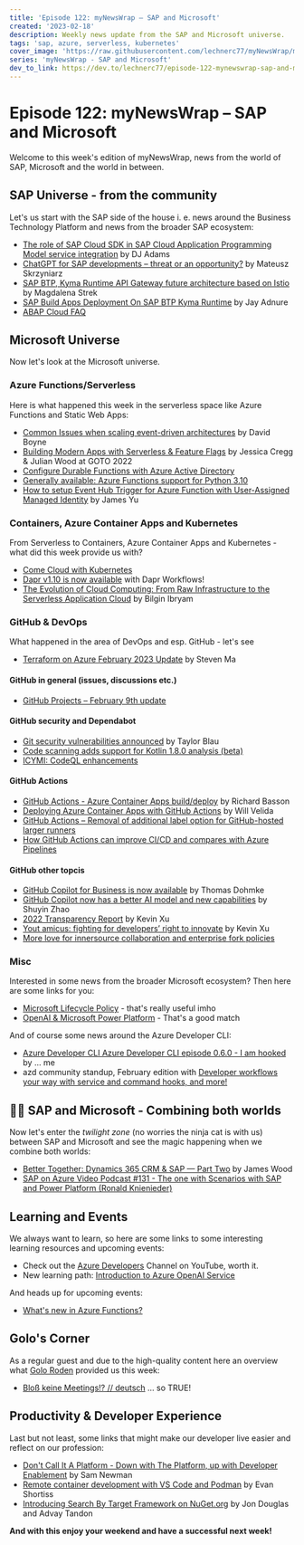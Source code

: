 ```yaml
---
title: 'Episode 122: myNewsWrap – SAP and Microsoft'
created: '2023-02-18'
description: Weekly news update from the SAP and Microsoft universe.
tags: 'sap, azure, serverless, kubernetes'
cover_image: 'https://raw.githubusercontent.com/lechnerc77/myNewsWrap/main/episodes/cover-images/episode122small.png'
series: 'myNewsWrap - SAP and Microsoft'
dev_to_link: https://dev.to/lechnerc77/episode-122-mynewswrap-sap-and-microsoft-34g8
---
```


# Episode 122: myNewsWrap – SAP and Microsoft

Welcome to this week's edition of myNewsWrap, news from the world of SAP, Microsoft and the world in between.

## SAP Universe - from the community

Let's us start with the SAP side of the house i. e. news around the Business Technology Platform and news from the broader SAP ecosystem:

* [The role of SAP Cloud SDK in SAP Cloud Application Programming Model service integration](https://www.youtube.com/live/ulTfUkAJ8gA?feature=share) by DJ Adams
* [ChatGPT for SAP developments – threat or an opportunity?](https://blogs.sap.com/2023/02/15/chatgpt-for-sap-developments-threat-or-an-opportunity/) by Mateusz Skrzyniarz
* [SAP BTP, Kyma Runtime API Gateway future architecture based on Istio](https://blogs.sap.com/2023/02/10/sap-btp-kyma-runtime-api-gateway-future-architecture-based-on-istio/) by Magdalena Strek
* [SAP Build Apps Deployment On SAP BTP Kyma Runtime](https://blogs.sap.com/2023/01/17/sap-build-apps-deployment-on-sap-btp-kyma-runtime/) by Jay Adnure
* [ABAP Cloud FAQ](https://community.sap.com/topics/abap/abap-cloud-faq)

## Microsoft Universe

Now let's look at the Microsoft universe.

### Azure Functions/Serverless

Here is what happened this week in the serverless space like Azure Functions and Static Web Apps:

* [Common Issues when scaling event-driven architectures](https://serverlessland.com/event-driven-architecture/visuals/common-issued-with-eda) by David Boyne
* [Building Modern Apps with Serverless & Feature Flags](https://youtu.be/W3JxlGxwREQ) by Jessica Cregg & Julian Wood at GOTO 2022
* [Configure Durable Functions with Azure Active Directory](https://learn.microsoft.com/azure/azure-functions/durable/durable-functions-configure-durable-functions-with-credentials)
* [Generally available: Azure Functions support for Python 3.10](https://azure.microsoft.com/updates/generally-available-azure-functions-support-for-python-310/)
* [How to setup Event Hub Trigger for Azure Function with User-Assigned Managed Identity](https://techcommunity.microsoft.com/t5/apps-on-azure-blog/how-to-setup-event-hub-trigger-for-azure-function-with-user/ba-p/3740599) by James Yu

### Containers, Azure Container Apps and Kubernetes

From Serverless to Containers, Azure Container Apps and Kubernetes - what did this week provide us with?

* [Come Cloud with Kubernetes](https://www.youtube.com/live/1ErRU4aWnfw?feature=share)
* [Dapr v1.10 is now available](https://blog.dapr.io/posts/2023/02/16/dapr-v1.10-is-now-available/) with Dapr Workflows!
* [The Evolution of Cloud Computing: From Raw Infrastructure to the Serverless Application Cloud](https://www.diagrid.io/blog/evolution-of-cloud-computing) by Bilgin Ibryam

### GitHub & DevOps

What happened in the area of DevOps and esp. GitHub - let's see

* [Terraform on Azure February 2023 Update](https://techcommunity.microsoft.com/t5/azure-tools-blog/terraform-on-azure-february-2023-update/ba-p/3744779) by Steven Ma

#### GitHub in general (issues, discussions etc.)

* [GitHub Projects – February 9th update](https://github.blog/changelog/2023-02-09-github-projects-feburary-9th-update/)

#### GitHub security and Dependabot

* [Git security vulnerabilities announced](https://github.blog/2023-02-14-git-security-vulnerabilities-announced-3/) by Taylor Blau
* [Code scanning adds support for Kotlin 1.8.0 analysis (beta)](https://github.blog/changelog/2023-02-15-code-scanning-adds-support-for-kotlin-1-8-0-analysis-beta/)
* [ICYMI: CodeQL enhancements](https://github.blog/2023-02-16-icymi-codeql-enhancements/)

#### GitHub Actions

* [GitHub Actions - Azure Container Apps build/deploy](https://dev.to/bassonrichard/github-actions-azure-container-apps-builddeploy-2gh8) by Richard Basson
* [Deploying Azure Container Apps with GitHub Actions](https://www.youtube.com/live/vNUDy2CajOw?feature=share) by Will Velida
* [GitHub Actions – Removal of additional label option for GitHub-hosted larger runners](https://github.blog/changelog/2023-02-15-github-actions-removal-of-additional-label-option-for-github-hosted-larger-runners/)
* [How GitHub Actions can improve CI/CD and compares with Azure Pipelines](https://dev.to/pwd9000/how-github-actions-can-improve-cicd-and-compares-with-azure-pipelines-3bh)

#### GitHub other topcis

* [GitHub Copilot for Business is now available](https://github.blog/2023-02-14-github-copilot-for-business-is-now-available/) by Thomas Dohmke
* [GitHub Copilot now has a better AI model and new capabilities](https://github.blog/2023-02-14-github-copilot-now-has-a-better-ai-model-and-new-capabilities/) by Shuyin Zhao
* [2022 Transparency Report](https://github.blog/2023-02-15-2022-transparency-report/) by Kevin Xu
* [Yout amicus: fighting for developers’ right to innovate](https://github.blog/2023-02-13-yout-amicus-fighting-for-developers-right-to-innovate/) by Kevin Xu
* [More love for innersource collaboration and enterprise fork policies](https://github.blog/changelog/2023-02-16-more-love-for-innersource-collaboration-and-enterprise-fork-policies/)

### Misc

Interested in some news from the broader Microsoft ecosystem? Then here are some links for you:

* [Microsoft Lifecycle Policy](https://learn.microsoft.com/lifecycle/) - that's really useful imho
* [OpenAI & Microsoft Power Platform](https://microsoft.github.io/Low-Code/blog/2023-day15/) - That's a good match

And of course some news around the Azure Developer CLI:

* [Azure Developer CLI Azure Developer CLI episode 0.6.0 - I am hooked](https://dev.to/lechnerc77/azure-developer-cli-azure-developer-cli-episode-060-i-am-hooked-4on0) by ... me
* azd community standup, February edition with [Developer workflows your way with service and command hooks, and more!](https://www.youtube.com/live/eN7P9DO0cHo?feature=share)

## 🐱‍👤 SAP and Microsoft - Combining both worlds

Now let's enter the _twilight zone_ (no worries the ninja cat is with us) between SAP and Microsoft and see the magic happening when we combine both worlds:

* [Better Together: Dynamics 365 CRM & SAP — Part Two](https://switchedon.bowdark.com/better-together-dynamics-365-crm-sap-part-two-f9b807835713) by James Wood
* [SAP on Azure Video Podcast #131 - The one with Scenarios with SAP and Power Platform (Ronald Knienieder)](https://youtu.be/EAlVkf3FK-4)

## Learning and Events

We always want to learn, so here are some links to some interesting learning resources and upcoming events:

* Check out the [Azure Developers](https://www.youtube.com/@AzureDevelopers) Channel on YouTube, worth it.
* New learning path: [Introduction to Azure OpenAI Service](https://learn.microsoft.com/training/modules/explore-azure-openai/)

And heads up for upcoming events:

* [What's new in Azure Functions?](https://www.youtube.com/live/67aySC_g-qk?feature=share)

## Golo's Corner

As a regular guest and due to the high-quality content here an overview what [Golo Roden](https://twitter.com/goloroden) provided us this week:

* [Bloß keine Meetings!? // deutsch](https://youtu.be/i9YOsTPLpyo) ... so TRUE!

## Productivity & Developer Experience

Last but not least, some links that might make our developer live easier and reflect on our profession:

* [Don't Call It A Platform - Down with The Platform, up with Developer Enablement](https://samnewman.io/blog/2023/02/08/dont-call-it-a-platform/) by Sam Newman
* [Remote container development with VS Code and Podman](https://developers.redhat.com/articles/2023/02/14/remote-container-development-vs-code-and-podman) by Evan Shortiss
* [Introducing Search By Target Framework on NuGet.org](https://devblogs.microsoft.com/nuget/introducing-search-by-target-framework-on-nuget-org/) by Jon Douglas and Advay Tandon

**And with this enjoy your weekend and have a successful next week!**
